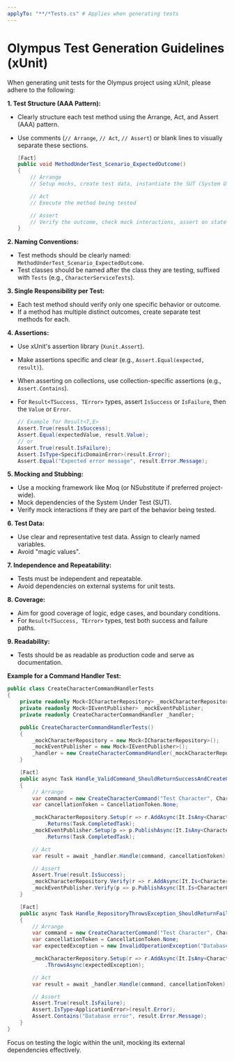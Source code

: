 ```yaml
---
applyTo: "**/*Tests.cs" # Applies when generating tests
---
```


# Olympus Test Generation Guidelines (xUnit)

When generating unit tests for the Olympus project using xUnit, please adhere to the following:

**1. Test Structure (AAA Pattern):**

* Clearly structure each test method using the Arrange, Act, and Assert (AAA) pattern.
* Use comments (`// Arrange`, `// Act`, `// Assert`) or blank lines to visually separate
    these sections.

    ```csharp
    [Fact]
    public void MethodUnderTest_Scenario_ExpectedOutcome()
    {
        // Arrange
        // Setup mocks, create test data, instantiate the SUT (System Under Test)

        // Act
        // Execute the method being tested

        // Assert
        // Verify the outcome, check mock interactions, assert on state changes or returned values
    }
    ```

**2. Naming Conventions:**

* Test methods should be clearly named: `MethodUnderTest_Scenario_ExpectedOutcome`.
* Test classes should be named after the class they are testing, suffixed with `Tests`
    (e.g., `CharacterServiceTests`).

**3. Single Responsibility per Test:**

* Each test method should verify only one specific behavior or outcome.
* If a method has multiple distinct outcomes, create separate test methods for each.

**4. Assertions:**

* Use xUnit's assertion library (`Xunit.Assert`).
* Make assertions specific and clear (e.g., `Assert.Equal(expected, result)`).
* When asserting on collections, use collection-specific assertions (e.g., `Assert.Contains`).
* For `Result<TSuccess, TError>` types, assert `IsSuccess` or `IsFailure`, then the `Value` or `Error`.

    ```csharp
    // Example for Result<T,E>
    Assert.True(result.IsSuccess);
    Assert.Equal(expectedValue, result.Value);
    // or
    Assert.True(result.IsFailure);
    Assert.IsType<SpecificDomainError>(result.Error);
    Assert.Equal("Expected error message", result.Error.Message);
    ```

**5. Mocking and Stubbing:**

* Use a mocking framework like Moq (or NSubstitute if preferred project-wide).
* Mock dependencies of the System Under Test (SUT).
* Verify mock interactions if they are part of the behavior being tested.

**6. Test Data:**

* Use clear and representative test data. Assign to clearly named variables.
* Avoid "magic values".

**7. Independence and Repeatability:**

* Tests must be independent and repeatable.
* Avoid dependencies on external systems for unit tests.

**8. Coverage:**

* Aim for good coverage of logic, edge cases, and boundary conditions.
* For `Result<TSuccess, TError>` types, test both success and failure paths.

**9. Readability:**

* Tests should be as readable as production code and serve as documentation.

**Example for a Command Handler Test:**

```csharp
public class CreateCharacterCommandHandlerTests
{
    private readonly Mock<ICharacterRepository> _mockCharacterRepository;
    private readonly Mock<IEventPublisher> _mockEventPublisher;
    private readonly CreateCharacterCommandHandler _handler;

    public CreateCharacterCommandHandlerTests()
    {
        _mockCharacterRepository = new Mock<ICharacterRepository>();
        _mockEventPublisher = new Mock<IEventPublisher>();
        _handler = new CreateCharacterCommandHandler(_mockCharacterRepository.Object, _mockEventPublisher.Object);
    }

    [Fact]
    public async Task Handle_ValidCommand_ShouldReturnSuccessAndCreateCharacter()
    {
        // Arrange
        var command = new CreateCharacterCommand("Test Character", CharacterClass.Fighter);
        var cancellationToken = CancellationToken.None;

        _mockCharacterRepository.Setup(r => r.AddAsync(It.IsAny<Character>(), cancellationToken))
            .Returns(Task.CompletedTask);
        _mockEventPublisher.Setup(p => p.PublishAsync(It.IsAny<CharacterCreatedEvent>(), cancellationToken))
            .Returns(Task.CompletedTask);

        // Act
        var result = await _handler.Handle(command, cancellationToken);

        // Assert
        Assert.True(result.IsSuccess);
        _mockCharacterRepository.Verify(r => r.AddAsync(It.Is<Character>(c => c.Name == command.Name), cancellationToken), Times.Once);
        _mockEventPublisher.Verify(p => p.PublishAsync(It.Is<CharacterCreatedEvent>(e => e.Name == command.Name), cancellationToken), Times.Once);
    }

    [Fact]
    public async Task Handle_RepositoryThrowsException_ShouldReturnFailure()
    {
        // Arrange
        var command = new CreateCharacterCommand("Test Character", CharacterClass.Fighter);
        var cancellationToken = CancellationToken.None;
        var expectedException = new InvalidOperationException("Database error");

        _mockCharacterRepository.Setup(r => r.AddAsync(It.IsAny<Character>(), cancellationToken))
            .ThrowsAsync(expectedException);

        // Act
        var result = await _handler.Handle(command, cancellationToken);

        // Assert
        Assert.True(result.IsFailure);
        Assert.IsType<ApplicationError>(result.Error);
        Assert.Contains("Database error", result.Error.Message);
    }
}
```

Focus on testing the logic within the unit, mocking its external dependencies effectively.
